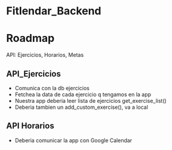 # Fitlendar_Backend

# Roadmap

API: Ejercicios, Horarios, Metas

## API_Ejercicios

- Comunica con la db ejercicios
- Fetchea la data de cada ejercicio q tengamos en la app
- Nuestra app deberia leer lista de ejercicios get_exercise_list()
- Deberia tambien un add_custom_exercise(), va a local

## API Horarios

- Deberia comunicar la app con Google Calendar
